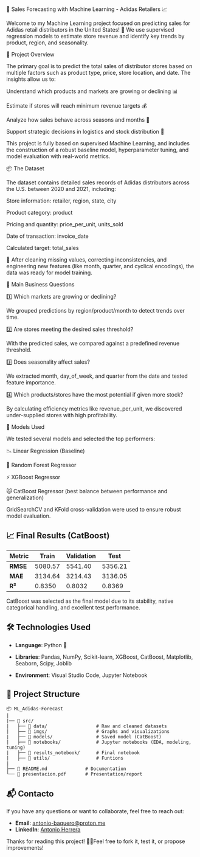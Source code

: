 🤖 Sales Forecasting with Machine Learning - Adidas Retailers 📈

Welcome to my Machine Learning project focused on predicting sales for Adidas retail distributors in the United States! 🏪 We use supervised regression models to estimate store revenue and identify key trends by product, region, and seasonality.

🧠 Project Overview

The primary goal is to predict the total sales of distributor stores based on multiple factors such as product type, price, store location, and date. The insights allow us to:

Understand which products and markets are growing or declining 📊

Estimate if stores will reach minimum revenue targets 💰

Analyze how sales behave across seasons and months 📆

Support strategic decisions in logistics and stock distribution 🚛

This project is fully based on supervised Machine Learning, and includes the construction of a robust baseline model, hyperparameter tuning, and model evaluation with real-world metrics.

📦 The Dataset

The dataset contains detailed sales records of Adidas distributors across the U.S. between 2020 and 2021, including:

Store information: retailer, region, state, city

Product category: product

Pricing and quantity: price_per_unit, units_sold

Date of transaction: invoice_date

Calculated target: total_sales

🧼 After cleaning missing values, correcting inconsistencies, and engineering new features (like month, quarter, and cyclical encodings), the data was ready for model training.

🧐 Main Business Questions

1️⃣ Which markets are growing or declining?

We grouped predictions by region/product/month to detect trends over time.

2️⃣ Are stores meeting the desired sales threshold?

With the predicted sales, we compared against a predefined revenue threshold.

3️⃣ Does seasonality affect sales?

We extracted month, day_of_week, and quarter from the date and tested feature importance.

4️⃣ Which products/stores have the most potential if given more stock?

By calculating efficiency metrics like revenue_per_unit, we discovered under-supplied stores with high profitability.

🤖 Models Used

We tested several models and selected the top performers:

📉 Linear Regression (Baseline)

🌲 Random Forest Regressor

⚡ XGBoost Regressor

🐱 CatBoost Regressor (best balance between performance and generalization)

GridSearchCV and KFold cross-validation were used to ensure robust model evaluation.

## 📈 **Final Results (CatBoost)**

| Metric   | Train     | Validation | Test      |
|----------|-----------|------------|-----------|
| **RMSE** | 5080.57   | 5541.40    | 5356.21   |
| **MAE**  | 3134.64   | 3214.43    | 3136.05   |
| **R²**   | 0.8350    | 0.8032     | 0.8369    |

CatBoost was selected as the final model due to its stability, native categorical handling, and excellent test performance.

## 🛠️ **Technologies Used**

- **Language**: Python 🐍

- **Libraries**: Pandas, NumPy, Scikit-learn, XGBoost, CatBoost, Matplotlib, Seaborn, Scipy, Joblib

- **Environment**: Visual Studio Code, Jupyter Notebook

## 📁 **Project Structure**
```plaintext
📦 ML_Adidas-Forecast
|
|── 📂 src/
|   ├── 📂 data/                  # Raw and cleaned datasets
|   ├── 📂 imgs/                  # Graphs and visualizations
|   ├── 📂 models/                # Saved model (CatBoost)
|   ├── 📂 notebooks/             # Jupyter notebooks (EDA, modeling, tuning)
|   ├── 📂 results_notebook/      # Final notebook
|   ├── 📂 utils/                 # Funtions
|
├── 📄 README.md              # Documentation
└── 📄 presentacion.pdf       # Presentation/report
```


## 📬 **Contacto**

If you have any questions or want to collaborate, feel free to reach out:

- **Email**: [antonio-baquero@proton.me](mailto:antonio-baquero@proton.me)
- **LinkedIn**: [Antonio Herrera](https://www.linkedin.com/in/antonioherreragarciabaquero/)

Thanks for reading this project! 🧠🚀Feel free to fork it, test it, or propose improvements!


